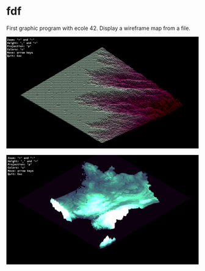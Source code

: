 # fdf
First graphic program with ecole 42. Display a wireframe map from a file.

![alt text](https://github.com/Saxon116/fdf/blob/master/fdf%20screenshot.png)

![alt text](https://github.com/Saxon116/fdf/blob/master/france_screenshot_fdf.png)
